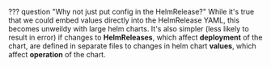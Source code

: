 ??? question "Why not just put config in the HelmRelease?"
    While it's true that we could embed values directly into the HelmRelease YAML, this becomes unweildy with large helm charts. It's also simpler (less likely to result in error) if changes to **HelmReleases**, which affect **deployment** of the chart, are defined in separate files to changes in helm chart **values**, which affect **operation** of the chart.
